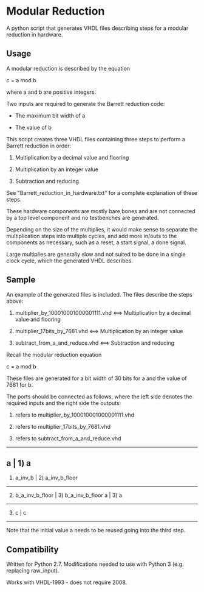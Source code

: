 # Modular Reduction

A python script that generates VHDL files describing steps for a modular reduction in hardware.

## Usage

A modular reduction is described by the equation

c = a mod b

where a and b are positive integers.

Two inputs are required to generate the Barrett reduction code:

- The maximum bit width of a

- The value of b

This script creates three VHDL files containing three steps to perform a Barrett reduction in order:

1) Multiplication by a decimal value and flooring

2) Multiplication by an integer value

3) Subtraction and reducing

See "Barrett_reduction_in_hardware.txt" for a complete explanation of these steps.

These hardware components are mostly bare bones and are not connected by a top level component and no testbenches are generated.

Depending on the size of the multiplies, it would make sense to separate the multiplication steps into multiple cycles,
and add more in/outs to the components as necessary, such as a reset, a start signal, a done signal.

Large multiplies are generally slow and not suited to be done in a single clock cycle, which the generated VHDL describes.

## Sample

An example of the generated files is included. The files describe the steps above:

1) multiplier_by_100010001000001111.vhd <==> Multiplication by a decimal value and flooring

2) multiplier_17bits_by_7681.vhd <==> Multiplication by an integer value

3) subtract_from_a_and_reduce.vhd <==> Subtraction and reducing

Recall the modular reduction equation

c = a mod b

These files are generated for a bit width of 30 bits for a and the value of 7681 for b.

The ports should be connected as follows, where the left side denotes the required inputs and the right side the outputs:

1) refers to multiplier_by_100010001000001111.vhd

2) refers to multiplier_17bits_by_7681.vhd

3) refers to subtract_from_a_and_reduce.vhd

-----------------------------------------------------
a                    |            1) a
-----------------------------------------------------
1) a_inv_b           |            2) a_inv_b_floor
-----------------------------------------------------
2) b_a_inv_b_floor   |            3) b_a_inv_b_floor
a                    |            3) a
-----------------------------------------------------
3) c                 |            c
-----------------------------------------------------

Note that the initial value a needs to be reused going into the third step.

## Compatibility

Written for Python 2.7. Modifications needed to use with Python 3 (e.g. replacing raw_input).

Works with VHDL-1993 - does not require 2008.
